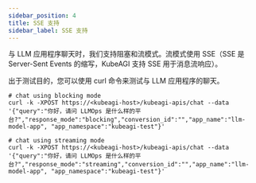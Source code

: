 ```yaml
---
sidebar_position: 4
title: SSE 支持
sidebar_label: SSE 支持
---
```


与 LLM 应用程序聊天时，我们支持阻塞和流模式。流模式使用 SSE（SSE 是 Server-Sent Events 的缩写，KubeAGI 支持 SSE 用于消息流响应）。

出于测试目的，您可以使用 curl 命令来测试与 LLM 应用程序的聊天。

```shell
# chat using blocking mode
curl -k -XPOST https://<kubeagi-host>/kubeagi-apis/chat --data '{"query":"你好，请问 LLMOps 是什么样的平台?","response_mode":"blocking","conversion_id":"","app_name":"llm-model-app", "app_namespace":"kubeagi-test"}'

# chat using streaming mode
curl -k -XPOST https://<kubeagi-host>/kubeagi-apis/chat --data '{"query":"你好，请问 LLMOps 是什么样的平台?","response_mode":"streaming","conversion_id":"","app_name":"llm-model-app", "app_namespace":"kubeagi-test"}'
```
